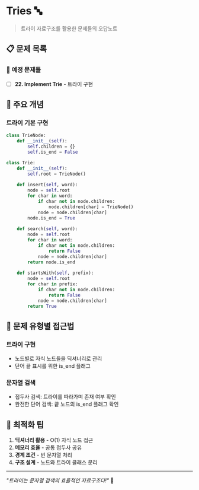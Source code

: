 # Tries 🔤

> 트라이 자료구조를 활용한 문제들의 오답노트

## 📋 문제 목록

### 🔄 **예정 문제들**
- [ ] **22. Implement Trie** - 트라이 구현

## 🔧 주요 개념

### **트라이 기본 구현**
```python
class TrieNode:
    def __init__(self):
        self.children = {}
        self.is_end = False

class Trie:
    def __init__(self):
        self.root = TrieNode()
    
    def insert(self, word):
        node = self.root
        for char in word:
            if char not in node.children:
                node.children[char] = TrieNode()
            node = node.children[char]
        node.is_end = True
    
    def search(self, word):
        node = self.root
        for char in word:
            if char not in node.children:
                return False
            node = node.children[char]
        return node.is_end
    
    def startsWith(self, prefix):
        node = self.root
        for char in prefix:
            if char not in node.children:
                return False
            node = node.children[char]
        return True
```

## 📝 문제 유형별 접근법

### **트라이 구현**
- 노드별로 자식 노드들을 딕셔너리로 관리
- 단어 끝 표시를 위한 is_end 플래그

### **문자열 검색**
- 접두사 검색: 트라이를 따라가며 존재 여부 확인
- 완전한 단어 검색: 끝 노드의 is_end 플래그 확인

## 🚀 최적화 팁

1. **딕셔너리 활용** - O(1) 자식 노드 접근
2. **메모리 효율** - 공통 접두사 공유
3. **경계 조건** - 빈 문자열 처리
4. **구조 설계** - 노드와 트라이 클래스 분리

---

*"트라이는 문자열 검색의 효율적인 자료구조다!"* 🚀
